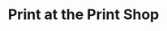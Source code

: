 ---
layout: default-nav
type: card
formsum: 
sortorder: 6
appsused: macos
title: "Print at the Print Shop"
level: setup
brightspace: 
video: 
downloads: "https://www.dropbox.com/s/8ukpw0dnvd6dhkj/Setup-Print-Shop-Driver.dmg.zip?dl=1"
description: "Set up your MacBook Pro to print at the Algonquin College Print Shop."
details: |
  The instructions below show you how to install the Print Shop printer drivers on your Mac. This saves you from having to wait in line for walk-in computers. This setup process only needs to be completed once.

  The Algonquin College Print Shop is located at the back of the Connections Store in H building. You can get there through the cafeteria or through the Student Commmons building.

  <div class="attentionbox tip">
    This setup needs to be done while on campus, not from home.
  </div>

  Click on the download link to get the drivers.

  <figure>
      <img class="size75" alt="Unzip the file and launch the application." src="/images/setup-print-shop/screen1.jpg">
  <figcaption>
     Unzip the file. Launch the application package.
  </figcaption>
  </figure>

  <figure>
    <img class="size75" alt="Unzip the file and launch the application." src="/images/setup-print-shop/screen2.jpg">
  <figcaption>
    Follow the on screen prompts to complete installation.
  </figcaption>
  </figure>

  Click on the second large button in the panel. Enter this IP address.

  <span class="fs30 orange">10.35.248.192</span>

  The information will be populated in the fields below. Rename the printer, if you wish.

  <figure>
    <img class="size100" alt="Change the Default Queue to hold." src="/images/setup-print-shop/screen3.jpg">
  <figcaption>
  <ol>
    <li>Click on the second big button.</li>
    <li>Enter the IP address.</li>
    <li>Rename the printer.</li>
    <li><span class="orange fw600">Change the Default Queue to "hold"</span>.</li>
  </ol>
  </figcaption>
  </figure>

  <div class="attentionbox achtung">
    <span class="fs12 fw700 orange">Change the Default Queue to “hold”.</span>
  </div>

  <figure>
    <img class="size75" alt="Click Finish." src="/images/setup-print-shop/screen4.jpg">
  <figcaption>
    Click Finish.
  </figcaption>
  </figure>

  ## Oops! I Messed Up

  If you made a mistake during installation, delete the printer from System Preferences

    <figure>
    <img class="size75" alt="delete-printer" src="/images/setup-print-shop/delete-printer.jpg">
  <figcaption>
    Go to System Preferences, then Printers & Scanners to delete the printer.
  </figcaption>
  </figure>

  Start over the whole installation process to replace the driver.

  ## Printing

  This is how you print from your laptop to the Print Shop.

  <ol>
    <li> Create a PDF from your original file.</li>
    <li> <span class="fw600 orange">Rename your PDF document to your last name and first name</span> or else they won't know which is yours.</li>
    <li> Open your PDF file with the Preview app on your Mac.</li>
    <li>Choose the Algonquin Print Shop from the printer list.</li>
    <li>Configure the rest of the setup to suit your document. Pay special attention to the Scale setting. <span class="fw600 orange">Set it to 100% if you dont want the size to change.</span></li>
    <li> Click Print.</li>
  </ol>

  ### A Note on Paper Sizes

  <ul>
    <li> Tabloid measures 11" x 17"</li>
    <li> Tabloid Oversize is equivalent to 12" x 18"</li>
    <li> Super B/A3 is equivalent to 13" x 19"</li>
  </ul>

  

  Visit The Print Shop. We are located at the back of Connections Bookstore (H110).
---